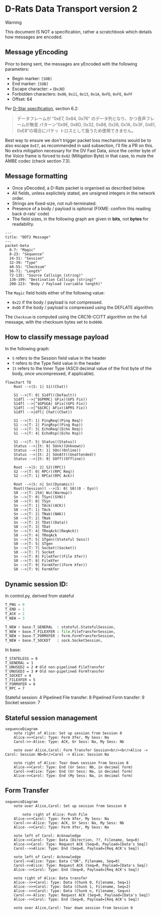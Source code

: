 # D-Rats Data Transport version 2

> [!WARNING]
> This document IS NOT a specification, rather a scratchbook which details how messages are encoded.

## Message yEncoding
Prior to being sent, the messages are yEncoded with the following parameters:
  * Begin marker: `[SOB]`
  * End marker: `[SOB]`
  * Escape character: `=` (`0x3D`)
  * Forbidden characters: `0x00`, `0x11`, `0x13`, `0x1A`, `0xFD`, `0xFE`, `0xFF`
  * Offset: 64

Per [D-Star specification](https://www.jarl.com/d-star/STD6_0a.pdf), section 6.2:
> データフレームが “0xE7, 0x84, 0x76” のデータ列となり、かつ音声フレームが無音 パターン“0x9E, 0x8D,
0x32, 0x88, 0x26, 0x1A, 0x3F, 0x61, 0xE8”の場合にパケッ トロスとして扱うため使用できません。

Best way to ensure we don't trigger packet loss mechanisms would be to also escape `0xE7`, as recommended in said subsection, I'll file a PR on this. No extra mitigation necessary for the DV Fast Data, since the center byte of the Voice frame is forced to `0x02` (Mitigation Byte) in that case, to mute the AMBE codec (check section 7.3).

## Message formatting

  * Once yDecoded, a D-Rats packet is organised as described below.
  * All fields, unless explicitely stated, are unsigned integers in the network order.
  * Strings are fixed-size, not null-terminated.
  * Presence of a body / payload is optional (FIXME: confirm this reading back d-rats' code)
  * The field sizes, in the following graph are given in **bits**, not **bytes** for readability.

```mermaid
---
title: "DDT2 Message"
---
packet-beta
  0-7: "Magic"
  8-23: "Sequence"
  24-31: "Session"
  32-39: "Type"
  40-55: "Checksum"
  56-71: "Length"
  72-135: "Source Callsign (string)"
  136-199: "Destination Callsign (string)"
  200-223: "Body / Payload (variable length)"
```

The `Magic` field holds either of the following value:
  * `0x22` if the body / payload is not compressed.
  * `0xDD` if the body / payload is compressed using the DEFLATE algorithm.

The `Checksum` is computed using the CRC16-CCITT algorithm on the full message, with the checksum bytes set to `0x0000`. 

## How to classify message payload

In the following graph:
  * `S` refers to the Session field value in the header
  * `T` refers to the Type field value in the header
  * `It` refers to the Inner Type (ASCII decimal value of the first byte of the body, once uncompressed, if applicable).

```mermaid
flowchart TD
    Root -->|S: 1| S1((Chat))

    S1 -->|T: 0| S1dfl((Default))
    S1dfl -->|^$GPRMC| GFix((GPS Fix))
    S1dfl -->|^$GPGGA| GFix((GPS Fix))
    S1dfl -->|^$$CRC| AFix((APRS Fix))
    S1dfl -->|dfl| Chat((Chat))

    S1 -->|T: 1| PingReq((Ping Req))
    S1 -->|T: 2| PingRsp((Ping Rsp))
    S1 -->|T: 3| EchoReq((Echo Req))
    S1 -->|T: 4| EchoRsp((Echo Rsp))

    S1 -->|T: 5| Status((Status))
    Status -->|It: 0| SUnk((Unknown))
    Status -->|It: 1| SOn((Online))
    Status -->|It: 2| SUnAtt((Unattended))
    Status -->|It: 9| SOff((Offline))

    Root -->|S: 2| S2((RPC))
    S2 -->|T: 0| RPCr((RPC Req))
    S2 -->|T: 1| RPCa((RPC Ack))

    Root -->|S: n| Sn((Dynamic))
    Root((Session)) -->|S: 0| S0((0 - Dyn))
    S0 -->|T: 254| Wu((Warmup))
    Sn -->|T: 0| TSyn((SYN))
    S0 -->|T: 0| TSyn
    Sn -->|T: 1| TAck((ACK))
    S0 -->|T: 1| TAck
    Sn -->|T: 2| TNak((NAK))
    S0 -->|T: 2| TNak
    Sn -->|T: 3| TDat((Data))
    S0 -->|T: 3| TDat
    Sn -->|T: 4| TReqAck((ReqAck))
    S0 -->|T: 4| TReqAck
    Sn -->|T: 5| STgen((Stateful Sess))
    S0 -->|T: 5| STgen
    Sn -->|T: 7| Socket((Socket))
    S0 -->|T: 7| Socket
    Sn -->|T: 8| FileXfer((File Xfer))
    S0 -->|T: 8| FileXfer
    Sn -->|T: 9| FormXfer((Form Xfer))
    S0 -->|T: 9| FormXfer
```

## Dynamic session ID:

In control.py, derived from stateful

```python
T_PNG = 0
T_END = 1
T_ACK = 2
T_NEW = 3

T_NEW + base.T_GENERAL  : stateful.StatefulSession,
T_NEW + base.T_FILEXFER : file.FileTransferSession,
T_NEW + base.T_FORMXFER : form.FormTransferSession,
T_NEW + base.T_SOCKET   : sock.SocketSession,
```
In base:
```
T_STATELESS = 0
T_GENERAL = 1
T_UNUSED2 = 2 # Old non-pipelined FileTransfer
T_UNUSED3 = 3 # Old non-pipelined FormTransfer
T_SOCKET = 4
T_FILEXFER = 5
T_FORMXFER = 6
T_RPC = 7
```

Stateful session: 4
Pipelined File transfer: 8
Pipelined Form transfer: 9
Socket session: 7

## Stateful session management

```mermaid
sequenceDiagram
    note right of Alice: Set up session from Session 0
    Alice->>+Carol: Type: Form Xfer, My Sess: Na
    Carol->>-Alice: Type: ACK, Ur Sess: Na, My Sess: Nb

    note over Alice,Carol: Form Transfer Session<br/><br/>Alice -> Carol: Session Nb<br/>Carol -> Alice: Session Na

    note right of Alice: Tear down session from Session 0
    Alice->>Carol: Type: End (Ur Sess: Nb, in decimal form)
    Carol->>Alice: Type: End (Ur Sess: Na, in decimal form)
    Alice->>Carol: Type: End (My Sess: Na, in decimal form)
```

## Form Transfer
```mermaid
sequenceDiagram
    note over Alice,Carol: Set up session from Session 0

        note right of Alice: Push File
    Alice->>+Carol: Type: Form Xfer, My Sess: Na
    Carol->>-Alice: Type: ACK, Ur Sess: Na, My Sess: Nb
    Alice-->>Carol: Type: Form Xfer, My Sess: Na

    note left of Carol: Acknowledge
    Alice->>Carol: Type: Data (Direction, ??, Filename, Seq=0)
    Alice->>Carol: Type: Request ACK (Seq=0, Payload=[Data's Seq])
    Carol-->>Alice: Type: End (Seq=0, Payload=[Req ACK's Seq])

    note left of Carol: Acknowledge
    Carol->>Alice: Type: Data ("OK", Filename, Seq=0)
    Carol->>Alice: Type: Request ACK (Seq=0, Payload=[Data's Seq])
    Alice-->>Carol: Type: End (Seq=0, Payload=[Req ACK's Seq])

    note right of Alice: Data transfer
    Alice-->>+Carol: Type: Data (Chunk 0, Filename, Seq=1)
    Alice-->>+Carol: Type: Data (Chunk 1, Filename, Seq=2)
    Alice-->>+Carol: Type: Data (Chunk n, Filename, Seq=n)
    Carol->>-Alice: Type: Request ACK (Seq=0, Payload=[Data's Seq])
    Alice-->>Carol: Type: End (Seq=0, Payload=[Req ACK's Seq])

    note over Alice,Carol: Tear down session from Session 0
```

